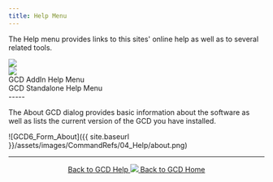 ```yaml
---
title: Help Menu
---
```


The Help menu provides links to this sites' online help as well as to several related tools.

<div class="row">
	<div class="columns medium-6 small-12" style="text-align: center">
		<img src="{{ site.baseurl }}/assets/images/CommandRefs/04_Help/addin-help-menu.png">
	</div>
	<div class="columns medium-6 small-12" style="text-align: center">
		<img src="{{ site.baseurl }}/assets/images/CommandRefs/04_Help/standalone-help-menu.png">
	</div>
</div>
<div class="row">
	<div class="columns medium-6 small-12" style="text-align: center">
		GCD AddIn Help Menu
	</div>
	<div class="columns medium-6 small-12" style="text-align: center">
		GCD Standalone Help Menu
	</div>
</div>
-----

The About GCD dialog provides basic information about the software as well as lists the current version of the GCD you have installed.

![GCD6_Form_About]({{ site.baseurl }}/assets/images/CommandRefs/04_Help/about.png)

------
<div align="center">
	<a class="hollow button" href="{{ site.baseurl }}/Help"><i class="fa fa-chevron-circle-left"></i>  Back to GCD Help </a>  
	<a class="hollow button" href="{{ site.baseurl }}/"><img src="{{ site.baseurl}}/assets/images/icons/GCDAddIn.png">  Back to GCD Home </a>  
</div>